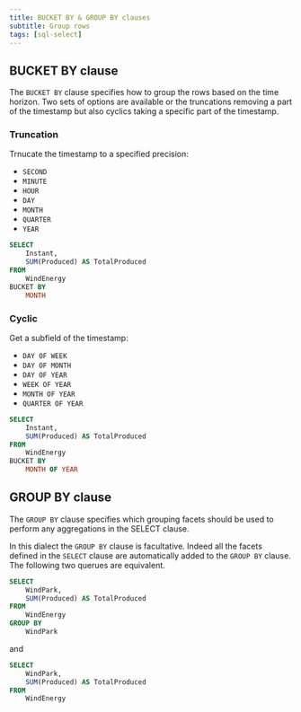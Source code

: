 ```yaml
---
title: BUCKET BY & GROUP BY clauses
subtitle: Group rows
tags: [sql-select]
---
```


## BUCKET BY clause

The `BUCKET BY` clause specifies how to group the rows based on the time horizon. Two sets of options are available or the truncations removing a part of the timestamp but also cyclics taking a specific part of the timestamp.

### Truncation

Trnucate the timestamp to a specified precision:

- `SECOND`
- `MINUTE`
- `HOUR`
- `DAY`
- `MONTH`
- `QUARTER`
- `YEAR`

```sql
SELECT
    Instant,
    SUM(Produced) AS TotalProduced
FROM
    WindEnergy
BUCKET BY
    MONTH
```

### Cyclic

Get a subfield of the timestamp:

- `DAY OF WEEK`
- `DAY OF MONTH`
- `DAY OF YEAR`
- `WEEK OF YEAR`
- `MONTH OF YEAR`
- `QUARTER OF YEAR`

```sql
SELECT
    Instant,
    SUM(Produced) AS TotalProduced
FROM
    WindEnergy
BUCKET BY
    MONTH OF YEAR
```

## GROUP BY clause

The `GROUP BY` clause specifies which grouping facets should be used to perform any aggregations in the SELECT clause.

In this dialect the `GROUP BY` clause is facultative. Indeed all the facets defined in the `SELECT` clause are automatically added to the `GROUP BY` clause. The following two querues are equivalent.

```sql
SELECT
    WindPark,
    SUM(Produced) AS TotalProduced
FROM
    WindEnergy
GROUP BY
    WindPark
```

and

```sql
SELECT
    WindPark,
    SUM(Produced) AS TotalProduced
FROM
    WindEnergy
```
